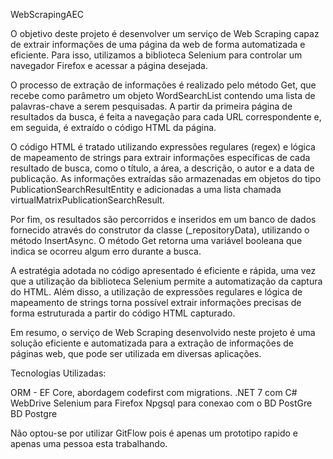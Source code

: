 WebScrapingAEC

O objetivo deste projeto é desenvolver um serviço de Web Scraping capaz de extrair informações de uma página da web de forma automatizada e eficiente. Para isso, utilizamos a biblioteca Selenium para controlar um navegador Firefox e acessar a página desejada.

O processo de extração de informações é realizado pelo método Get, que recebe como parâmetro um objeto WordSearchList contendo uma lista de palavras-chave a serem pesquisadas. A partir da primeira página de resultados da busca, é feita a navegação para cada URL correspondente e, em seguida, é extraído o código HTML da página.

O código HTML é tratado utilizando expressões regulares (regex) e lógica de mapeamento de strings para extrair informações específicas de cada resultado de busca, como o título, a área, a descrição, o autor e a data de publicação. As informações extraídas são armazenadas em objetos do tipo PublicationSearchResultEntity e adicionadas a uma lista chamada virtualMatrixPublicationSearchResult.

Por fim, os resultados são percorridos e inseridos em um banco de dados fornecido através do construtor da classe (_repositoryData), utilizando o método InsertAsync. O método Get retorna uma variável booleana que indica se ocorreu algum erro durante a busca.

A estratégia adotada no código apresentado é eficiente e rápida, uma vez que a utilização da biblioteca Selenium permite a automatização da captura do HTML. Além disso, a utilização de expressões regulares e lógica de mapeamento de strings torna possível extrair informações precisas de forma estruturada a partir do código HTML capturado.

Em resumo, o serviço de Web Scraping desenvolvido neste projeto é uma solução eficiente e automatizada para a extração de informações de páginas web, que pode ser utilizada em diversas aplicações.

Tecnologias Utilizadas:

ORM - EF Core, abordagem codefirst com migrations.
.NET 7 com C#
WebDrive Selenium para Firefox
Npgsql para conexao com o BD PostGre
BD Postgre

Não optou-se por utilizar GitFlow pois é apenas um prototipo rapido e apenas uma pessoa esta trabalhando.
